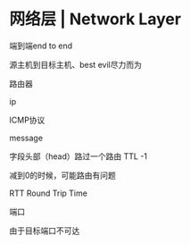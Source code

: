 # 网络层 | Network Layer

端到端end to end

源主机到目标主机、best evil尽力而为



路由器

ip



ICMP协议

message

字段头部（head）路过一个路由 TTL -1

减到0的时候，可能路由有问题



RTT Round Trip Time

 端口



由于目标端口不可达



## 